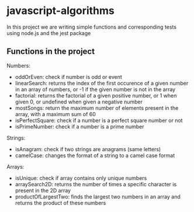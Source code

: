 # javascript-algorithms

In this project we are writing simple functions and corresponding tests using node.js and the jest package

## Functions in the project

Numbers:

- oddOrEven: check if number is odd or event
- linearSearch: returns the index of the first occurence of a given number in an array of numbers, or -1 if the given number is not in the array
- factorial: returns the factorial of a given positive number, or 1 when given 0, or undefined when given a negative number
- mostSongs: return the maximum number of elements present in the array, with a maximum sum of 60
- isPerfectSquare: check if a number is a perfect square number or not
- isPrimeNumber: check if a number is a prime number

Strings:

- isAnagram: check if two strings are anagrams (same letters)
- camelCase: changes the format of a string to a camel case format

Arrays:

- isUnique: check if array contains only unique numbers
- arraySearch2D: returns the number of times a specific character
  is present in the 2D array
- productOfLargestTwo: finds the largest two numbers in an array and returns the product of these numbers
